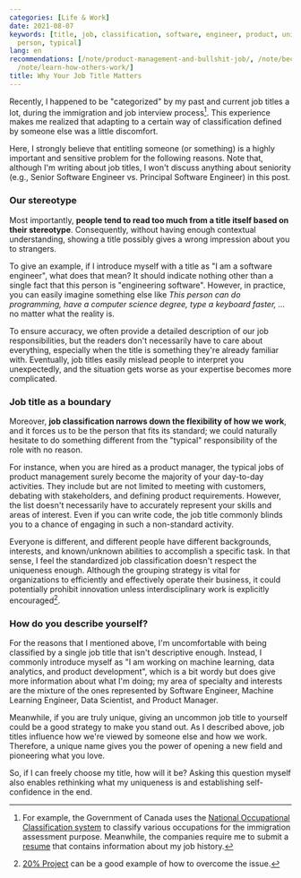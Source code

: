 ```yaml
---
categories: [Life & Work]
date: 2021-08-07
keywords: [title, job, classification, software, engineer, product, uniqueness, commonly,
  person, typical]
lang: en
recommendations: [/note/product-management-and-bullshit-job/, /note/becoming-a-product-manager/,
  /note/learn-how-others-work/]
title: Why Your Job Title Matters
---
```


Recently, I happened to be "categorized" by my past and current job titles a lot, during the immigration and job interview process[^1]. This experience makes me realized that adapting to a certain way of classification defined by someone else was a little discomfort. 

Here, I strongly believe that entitling someone (or something) is a highly important and sensitive problem for the following reasons. Note that, although I'm writing about job titles, I won't discuss anything about seniority (e.g., Senior Software Engineer vs. Principal Software Engineer) in this post.

### Our stereotype

Most importantly, **people tend to read too much from a title itself based on their stereotype**. Consequently, without having enough contextual understanding, showing a title possibly gives a wrong impression about you to strangers. 

To give an example, if I introduce myself with a title as "I am a software engineer", what does that mean? It should indicate nothing other than a single fact that this person is "engineering software". However, in practice, you can easily imagine something else like *This person can do programming, have a computer science degree, type a keyboard faster, ...* no matter what the reality is.

To ensure accuracy, we often provide a detailed description of our job responsibilities, but the readers don't necessarily have to care about everything, especially when the title is something they're already familiar with. Eventually, job titles easily mislead people to interpret you unexpectedly, and the situation gets worse as your expertise becomes more complicated.

### Job title as a boundary

Moreover, **job classification narrows down the flexibility of how we work**, and it forces us to be the person that fits its standard; we could naturally hesitate to do something different from the "typical" responsibility of the role with no reason.

For instance, when you are hired as a product manager, the typical jobs of product management surely become the majority of your day-to-day activities. They include but are not limited to meeting with customers, debating with stakeholders, and defining product requirements. However, the list doesn't necessarily have to accurately represent your skills and areas of interest. Even if you can write code, the job title commonly blinds you to a chance of engaging in such a non-standard activity.

Everyone is different, and different people have different backgrounds, interests, and known/unknown abilities to accomplish a specific task. In that sense, I feel the standardized job classification doesn't respect the uniqueness enough. Although the grouping strategy is vital for organizations to efficiently and effectively operate their business, it could potentially prohibit innovation unless interdisciplinary work is explicitly encouraged[^2].  

### How do you describe yourself?

For the reasons that I mentioned above, I'm uncomfortable with being classified by a single job title that isn't descriptive enough. Instead, I commonly introduce myself as "I am working on machine learning, data analytics, and product development", which is a bit wordy but does give more information about what I'm doing; my area of specialty and interests are the mixture of the ones represented by Software Engineer, Machine Learning Engineer, Data Scientist, and Product Manager.

Meanwhile, if you are truly unique, giving an uncommon job title to yourself could be a good strategy to make you stand out. As I described above, job titles influence how we're viewed by someone else and how we work. Therefore, a unique name gives you the power of opening a new field and pioneering what you love.

So, if I can freely choose my title, how will it be? Asking this question myself also enables rethinking what my uniqueness is and establishing self-confidence in the end.

[^1]: For example, the Government of Canada uses the [National Occupational Classification system](https://noc.esdc.gc.ca/) to classify various occupations for the immigration assessment purpose. Meanwhile, the companies require me to submit a [resume](/cv) that contains information about my job history.

[^2]: [20% Project](https://en.wikipedia.org/wiki/20%25_Project) can be a good example of how to overcome the issue.